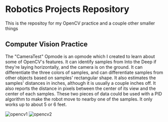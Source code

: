 # Robotics Projects Repository

This is the repositoy for my OpenCV practice and a couple other smaller things

## Computer Vision Practice
The "CameraTest" Opmode is an opmode which I created to learn about some of OpenCV's features. It can identify samples from Into the Deep if they're laying horizontally, and the camera is on the ground. It can differentiate the three colors of samples, and can differentiate samples from other objects based on samples' rectangular shape. It also estimates the samples' distances in inches, although it is usually a couple inches off. It also reports the distance in pixels between the center of its view and the center of each samples. These two pieces of data could be used with a PID algorithm to make the robot move to nearby one of the samples. It only works up to about 5 or 6 feet.

![opencv1](https://github.com/user-attachments/assets/592b34a5-9899-47f0-9d0d-fd1f3713c95c)
![opencv2](https://github.com/user-attachments/assets/ede17ddb-b0a5-41c1-8871-841f6bc2e9b4)
